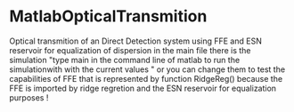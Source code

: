 # MatlabOpticalTransmition
Optical transmition of an Direct Detection system using FFE and ESN reservoir for equalization of dispersion
in the main file there is the simulation "type main in the command line of matlab to run the simulationwith with the current values "
or you can change them to test the capabilities of FFE that is represented by function RidgeReg() because the FFE is imported by ridge regretion and the 
ESN reservoir for equalization purposes ! 
